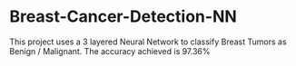# Breast-Cancer-Detection-NN

This project uses a 3 layered Neural Network to classify Breast Tumors as Benign / Malignant. 
The accuracy achieved is 97.36%
